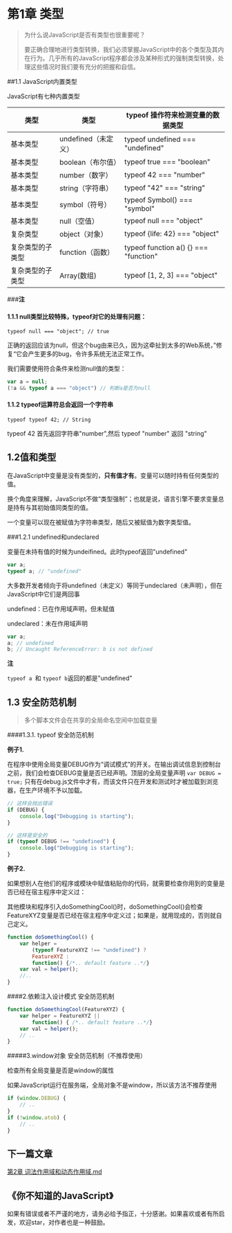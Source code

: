 #  第1章 类型
>为什么说JavaScript是否有类型也很重要呢？
>
>要正确合理地进行类型转换，我们必须掌握JavaScript中的各个类型及其内在行为。几乎所有的JavaScript程序都会涉及某种形式的强制类型转换，处理这些情况时我们要有充分的把握和自信。

##1.1 JavaScript内置类型 

JavaScript有七种内置类型

|类型|类型|typeof 操作符来检测变量的数据类型|
|---|----|-----|
|基本类型|undefined（未定义）|typeof undefined === "undefined"|
|基本类型|boolean（布尔值）|typeof true === "boolean"|
|基本类型|number（数字）|typeof 42 === "number"|
|基本类型|string（字符串）|typeof "42" === "string"|
|基本类型|symbol（符号）|typeof Symbol() === "symbol"|
|基本类型|null（空值）|typeof null === "object"|
|复杂类型|object（对象）|typeof {life: 42} === "object"|
|复杂类型的子类型|function（函数）|typeof function a() {} === "function"|
|复杂类型的子类型|Array(数组)|typeof [1, 2, 3] === "object"|

###**注**

#### 1.1.1 null类型比较特殊，typeof对它的处理有问题：

`typeof null === "object"; // true`

正确的返回应该为null，但这个bug由来已久，因为这牵扯到太多的Web系统，”修复“它会产生更多的bug，令许多系统无法正常工作。

我们需要使用符合条件来检测null值的类型：

```javascript
var a = null;
(!a && typeof a === "object") // 判断a是否为null
```

#### 1.1.2 typeof运算符总会返回一个字符串

`typeof typeof 42; // String`

typeof 42 首先返回字符串"number",然后 typeof "number" 返回 "string"



## 1.2值和类型

在JavaScript中变量是没有类型的，**只有值才有**。变量可以随时持有任何类型的值。

换个角度来理解，JavaScript不做“类型强制”；也就是说，语言引擎不要求变量总是持有与其初始值同类型的值。

一个变量可以现在被赋值为字符串类型，随后又被赋值为数字类型值。

###1.2.1 undefined和undeclared

变量在未持有值的时候为undeifined。此时typeof返回"undefined"

```javascript
var a;
typeof a; // "undefined"
```

 

大多数开发者倾向于将undefined（未定义）等同于undeclared（未声明），但在JavaScript中它们是两回事

undefined：已在作用域声明，但未赋值

undeclared：未在作用域声明

```javascript
var a;
a; // undefined 
b; // Uncaught ReferenceError: b is not defined 
```

**注**

`typeof a `和 `typeof b`返回的都是"undefined"

## 1.3 安全防范机制

> 多个脚本文件会在共享的全局命名空间中加载变量

####1.3.1. typeof 安全防范机制 

**例子1.**

在程序中使用全局变量DEBUG作为“调试模式”的开关。在输出调试信息到控制台之前，我们会检查DEBUG变量是否已经声明。顶层的全局变量声明 `var DEBUG = true;` 只有在debug.js文件中才有，而该文件只在开发和测试时才被加载到浏览器，在生产环境不予以加载。

```javascript
// 这样会抛出错误
if (DEBUG) {
    console.log("Debugging is starting");
}

// 这样是安全的
if (typeof DEBUG !== "undefined") {
    console.log("Debugging is starting");
}
```



**例子2.**

如果想别人在他们的程序或模块中赋值粘贴你的代码，就需要检查你用到的变量是否已经在宿主程序中定义过：

其他模块和程序引入doSomethingCool()时，doSomethingCool()会检查FeatureXYZ变量是否已经在宿主程序中定义过；如果是，就用现成的，否则就自己定义。

```javascript
function doSomethingCool() {
    var helper = 
        (typeof FeatureXYZ !== "undefined") ?
        FeatureXYZ : 
    	function() {/*.. default feature ..*/}
    var val = helper();
    //..
}
```

####2.依赖注入设计模式 安全防范机制

```javascript
function doSomethingCool(FeatureXYZ) {
    var helper = FeatureXYZ ||
        function() { /*.. default feature ..*/}
    var val = helper();
    // ..
}
```



#####3.window对象 安全防范机制（不推荐使用）

检查所有全局变量是否是window的属性

如果JavaScript运行在服务端，全局对象不是window，所以该方法不推荐使用

```javascript
if (window.DEBUG) {
    // ..
}
if (!window.atob) {
    // ..
}

```



## 下一篇文章

[第2章 词法作用域和动态作用域.md](https://github.com/yaoyaoniu/note/blob/master/%E3%80%8A%E4%BD%A0%E4%B8%8D%E7%9F%A5%E9%81%93%E7%9A%84JavaScript%E3%80%8B/%E3%80%8A%E4%BD%A0%E4%B8%8D%E7%9F%A5%E9%81%93%E7%9A%84JavaScript%E3%80%8B%E4%B8%8A%E5%8D%B7/%E4%BD%9C%E7%94%A8%E5%9F%9F%E5%92%8C%E9%97%AD%E5%8C%85/2%E3%80%81%E8%AF%8D%E6%B3%95%E4%BD%9C%E7%94%A8%E5%9F%9F%E5%92%8C%E5%8A%A8%E6%80%81%E4%BD%9C%E7%94%A8%E5%9F%9F.md)

## 《你不知道的JavaScript》

如果有错误或者不严谨的地方，请务必给予指正，十分感谢。如果喜欢或者有所启发，欢迎star，对作者也是一种鼓励。




